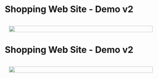 # Shopping Web Site - Demo v2
 
<br/>
<div style="display: flex; justify-content:center;">
<img src="https://i.hizliresim.com/6g4q0n2.gif" style="width:95%"/>
</div>

# Shopping Web Site - Demo v2
 
<br/>
<div style="display: flex; justify-content:center;">
<img src="https://i.hizliresim.com/d3iiqz4.gif" style="width:95%"/>
</div>
<br/>
